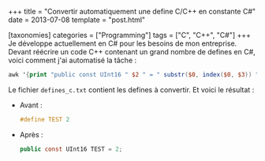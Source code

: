 +++
title = "Convertir automatiquement une define C/C++ en constante C#"
date = 2013-07-08
template = "post.html"

[taxonomies]
categories = ["Programming"]
tags = ["C", "C++", "C#"]
+++
Je développe actuellement en C# pour les besoins de mon entreprise. Devant
réécrire un code C++ contenant un grand nombre de defines en C#, voici comment
j'ai automatisé la tâche :

```awk
awk '{print "public const UInt16 " $2 " = " substr($0, index($0, $3)) ";"}' defines_c.txt
```

Le fichier `defines_c.txt` contient les defines à convertir. Et voici le
résultat :

* Avant :

    ```c
    #define TEST 2
    ```

* Après :

    ```cs
    public const UInt16 TEST = 2;
    ```
